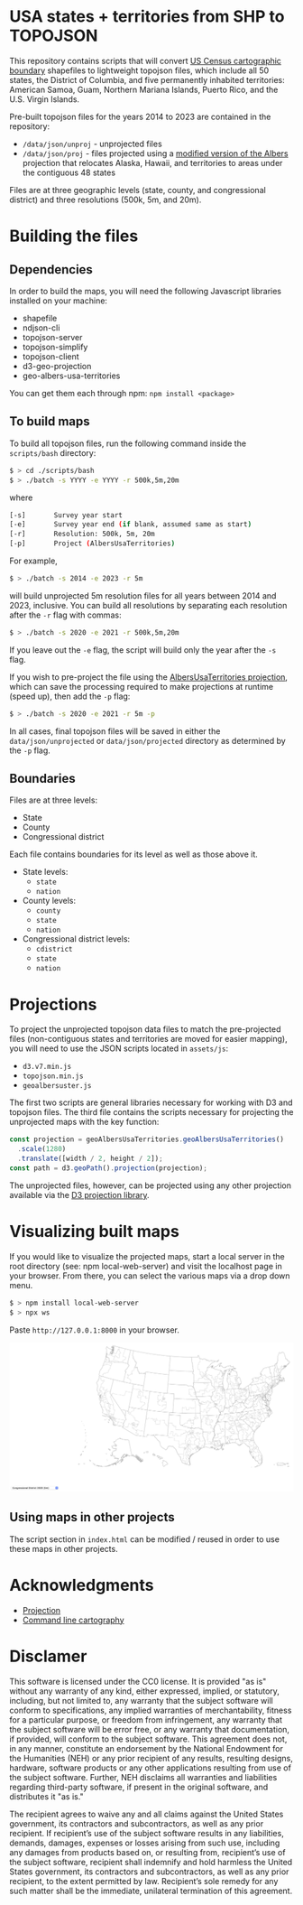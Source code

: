 # USA states + territories from SHP to TOPOJSON 

This repository contains scripts that will convert [US Census cartographic
  boundary](https://www.census.gov/geographies/mapping-files/time-series/geo/carto-boundary-file.html)
  shapefiles to lightweight topojson files, which include all 50 states, the
  District of Columbia, and five permanently inhabited territories: American
  Samoa, Guam, Northern Mariana Islands, Puerto Rico, and the U.S. Virgin
  Islands. 
  
Pre-built topojson files for the years 2014 to 2023 are contained in the
repository:

- `/data/json/unproj` - unprojected files
- `/data/json/proj` - files projected using a [modified version of the
  Albers](https://github.com/stamen/geo-albers-usa-territories) projection that
  relocates Alaska, Hawaii, and territories to areas under the contiguous 48 states
  
Files are at three geographic levels (state, county, and congressional district)
and three resolutions (500k, 5m, and 20m).

# Building the files
## Dependencies

In order to build the maps, you will need the following Javascript libraries
installed on your machine:

- shapefile
- ndjson-cli
- topojson-server
- topojson-simplify
- topojson-client
- d3-geo-projection
- geo-albers-usa-territories

You can get them each through npm: `npm install <package>`

## To build maps

To build all topojson files, run the following command inside the `scripts/bash`
directory:

``` bash
$ > cd ./scripts/bash
$ > ./batch -s YYYY -e YYYY -r 500k,5m,20m 
```
where 

``` bash
[-s]       Survey year start
[-e]       Survey year end (if blank, assumed same as start)
[-r]       Resolution: 500k, 5m, 20m
[-p]       Project (AlbersUsaTerritories)
```

For example,

``` bash
$ > ./batch -s 2014 -e 2023 -r 5m 
```

will build unprojected 5m resolution files for all years between 2014 and 2023,
inclusive. You can build all resolutions by separating each resolution after the
`-r` flag with commas:

``` bash
$ > ./batch -s 2020 -e 2021 -r 500k,5m,20m
```

If you leave out the `-e` flag, the script will build only the year after the
`-s` flag.

If you wish to pre-project the file using the [AlbersUsaTerritories
projection](https://github.com/stamen/geo-albers-usa-territories),
which can save the processing required to make projections at runtime (speed
up), then add the `-p` flag:

``` bash
$ > ./batch -s 2020 -e 2021 -r 5m -p
```

In all cases, final topojson files will be saved in either the
`data/json/unprojected` or `data/json/projected` directory as determined by the
`-p` flag.

## Boundaries

Files are at three levels:

- State
- County
- Congressional district

Each file contains boundaries for its level as well as those above it. 

- State levels:
  - `state`
  - `nation`
- County levels:
  - `county`
  - `state`
  - `nation`
- Congressional district levels:
  - `cdistrict`
  - `state`
  - `nation`
  
# Projections

To project the unprojected topojson data files to match the pre-projected files
(non-contiguous states and territories are moved for easier mapping), you will
need to use the JSON scripts located in `assets/js`:

- `d3.v7.min.js`
- `topojson.min.js`
- `geoalbersuster.js`

The first two scripts are general libraries necessary for working with D3 and
topojson files. The third file contains the scripts necessary for projecting the
unprojected maps with the key function:

``` javascript
const projection = geoAlbersUsaTerritories.geoAlbersUsaTerritories()
  .scale(1280)
  .translate([width / 2, height / 2]);
const path = d3.geoPath().projection(projection);
```
The unprojected files, however, can be projected using any other projection 
available via the [D3 projection library](https://d3js.org/d3-geo/projection). 
 
# Visualizing built maps

If you would like to visualize the projected maps, start a local server in the
root directory (see: npm local-web-server) and visit the localhost page in your
browser. From there, you can select the various maps via a drop down menu.

``` bash
$ > npm install local-web-server
$ > npx ws
```
Paste `http://127.0.0.1:8000` in your browser.

![View maps locally](./img/check_map.png)

## Using maps in other projects

The script section in `index.html` can be modified / reused in order to use
these maps in other projects.

# Acknowledgments

- [Projection](https://github.com/stamen/geo-albers-usa-territories)
- [Command line cartography](https://medium.com/@mbostock/command-line-cartography-part-1-897aa8f8ca2c)

# Disclamer

This software is licensed under the CC0 license. It is provided "as is" without
any warranty of any kind, either expressed, implied, or statutory, including,
but not limited to, any warranty that the subject software will conform to
specifications, any implied warranties of merchantability, fitness for a
particular purpose, or freedom from infringement, any warranty that the subject
software will be error free, or any warranty that documentation, if provided,
will conform to the subject software. This agreement does not, in any manner,
constitute an endorsement by the National Endowment for the Humanities (NEH) or
any prior recipient of any results, resulting designs, hardware, software
products or any other applications resulting from use of the subject software.
Further, NEH disclaims all warranties and liabilities regarding third-party
software, if present in the original software, and distributes it "as is."

The recipient agrees to waive any and all claims against the United States
government, its contractors and subcontractors, as well as any prior recipient.
If recipient’s use of the subject software results in any liabilities, demands,
damages, expenses or losses arising from such use, including any damages from
products based on, or resulting from, recipient’s use of the subject software,
recipient shall indemnify and hold harmless the United States government, its
contractors and subcontractors, as well as any prior recipient, to the extent
permitted by law. Recipient’s sole remedy for any such matter shall be the
immediate, unilateral termination of this agreement.

